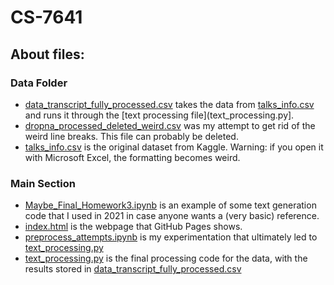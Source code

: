 # CS-7641

## About files:

### Data Folder
- [data_transcript_fully_processed.csv](data/data_transcript_fully_processed.csv) takes the data from [talks_info.csv](data/talks_info.csv) and runs it through the [text processing file](text_processing.py].
- [dropna_processed_deleted_weird.csv](data/dropna_processed_deleted_weird.csv) was my attempt to get rid of the weird line breaks. This file can probably be deleted.
- [talks_info.csv](data/talks_info.csv) is the original dataset from Kaggle. Warning: if you open it with Microsoft Excel, the formatting becomes weird.


### Main Section
- [Maybe_Final_Homework3.ipynb](example_code/Maybe_Final_Homework3.ipynb) is an example of some text generation code that I used in 2021 in case anyone wants a (very basic) reference.
- [index.html](index.html) is the webpage that GitHub Pages shows.
- [preprocess_attempts.ipynb](testing_code_not_final/preprocess_attempts.ipynb) is my experimentation that ultimately led to [text_processing.py](text_processing.py)
- [text_processing.py](text_processing.py) is the final processing code for the data, with the results stored in [data_transcript_fully_processed.csv](data/data_transcript_fully_processed.csv)
